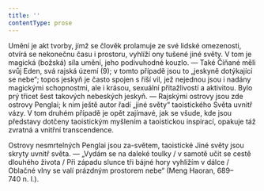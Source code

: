 ```yaml
---
title: ''
contentType: prose
---
```


<section>

Umění je akt tvorby, jímž se člověk prolamuje ze své lidské omezenosti, otvírá se nekonečnu času i prostoru, vyhlíží ony tušené jiné světy. V tom je magická (božská) síla umění, jeho podivuhodné kouzlo. — Také Číňané měli svůj Eden, svá rajská území (9); v tomto případě jsou to „jeskyně dotýkající se nebe“; topos jeskyň je často spojen s říší vil, jež nejednou jsou i nadány magickými schopnostmi, ale i krásou, sexuální přitažlivostí a aktivitou. Bylo prý třicet šest takových nebeských jeskyň. — Rajskými ostrovy jsou zde ostrovy Penglai; k nim ještě autor řadí „jiné světy“ taoistického Světa uvnitř vázy. V tom druhém případě je opět zajímavé, jak se všude, kde jsou představy dotčeny taoistickým myšlením a taois­tickou inspirací, opakuje táž zvratná a vnitřní transcendence.

Ostrovy nesmrtelných Penglai jsou za-světem, taoistické Jiné světy jsou skryty uvnitř světa. — „Vydám se na daleké toulky / v samotě učit se cestě dlouhého života / Při západu slunce tři bájné hory vyhlížím v dálce / Oblačné vlny se valí prázdným prostorem nebe“ (Meng Haoran, 689–740 n. l.).

</section>
